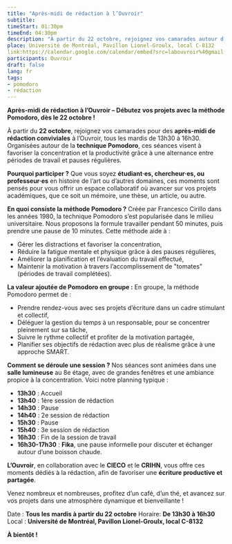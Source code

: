 ```yaml
---
title: "Après-midi de rédaction à l’Ouvroir"
subtitle:
timeStart: 01:30pm
timeEnd: 04:30pm
description: "À partir du 22 octobre, rejoignez vos camarades autour d’une boisson chaude pour des après-midi de rédaction à l’Ouvroir de 13h30 à 16h30. Les séances, suivant la méthode de travail Pomodoro, auront lieu tous les mardis. Que vous soyez étudiant·es, chercheur·es ou professeur·es, soyez les bienvenus !"
place: Université de Montréal, Pavillon Lionel-Groulx, local C-8132
link:https://calendar.google.com/calendar/embed?src=labouvroir%40gmail.com&ctz=America%2FToronto
participants: Ouvroir
draft: false
lang: fr
tags: 
- pomodoro
- rédaction
---
```


**Après-midi de rédaction à l’Ouvroir – Débutez vos projets avec la méthode Pomodoro, dès le 22 octobre !**

À partir du **22 octobre**, rejoignez vos camarades pour des **après-midi de rédaction conviviales** à l’Ouvroir, tous les mardis de 13h30 à 16h30. Organisées autour de la **technique Pomodoro**, ces séances visent à favoriser la concentration et la productivité grâce à une alternance entre périodes de travail et pauses régulières.

**Pourquoi participer ?**
Que vous soyez **étudiant·es, chercheur·es, ou professeur·es** en histoire de l’art ou d’autres domaines, ces moments sont pensés pour vous offrir un espace collaboratif où avancer sur vos projets académiques, que ce soit un mémoire, une thèse, un article, ou autre.

**En quoi consiste la méthode Pomodoro ?**
Créée par Francesco Cirillo dans les années 1980, la technique Pomodoro s’est popularisée dans le milieu universitaire. Nous proposons la formule travailler pendant 50 minutes, puis prendre une pause de 10 minutes. Cette méthode aide à :

- Gérer les distractions et favoriser la concentration,
- Réduire la fatigue mentale et physique grâce à des pauses régulières,
- Améliorer la planification et l’évaluation du travail effectué,
- Maintenir la motivation à travers l’accomplissement de "tomates" (périodes de travail complétées).

**La valeur ajoutée de Pomodoro en groupe :**
En groupe, la méthode Pomodoro permet de :

- Prendre rendez-vous avec ses projets d’écriture dans un cadre stimulant et collectif,
- Déléguer la gestion du temps à un responsable, pour se concentrer pleinement sur sa tâche,
- Suivre le rythme collectif et profiter de la motivation partagée,
- Planifier ses objectifs de rédaction avec plus de réalisme grâce à une approche SMART.

**Comment se déroule une session ?** Nos séances sont animées dans une **salle lumineuse** au 8e étage, avec de grandes fenêtres et une ambiance propice à la concentration. Voici notre planning typique :

- **13h30** : Accueil
- **13h40** : 1ère session de rédaction
- **14h30** : Pause
- **14h40** : 2e session de rédaction
- **15h30** : Pause
- **15h40** : 3e session de rédaction
- **16h30** : Fin de la session de travail
- **16h30-17h30** : **Fika**, une pause informelle pour discuter et échanger autour d’une boisson chaude.

**L’Ouvroir**, en collaboration avec le **CIECO** et le **CRIHN**, vous offre ces moments dédiés à la rédaction, afin de favoriser une **écriture productive et partagée**.

Venez nombreux et nombreuses, profitez d’un café, d’un thé, et avancez sur vos projets dans une atmosphère dynamique et bienveillante !

Date : **Tous les mardis à partir du 22 octobre**
Horaire: **De 13h30 à 16h30**
Local : **Université de Montréal, Pavillon Lionel-Groulx, local C-8132**

**À bientôt !**
